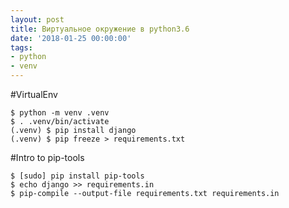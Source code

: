 ```yaml
---
layout: post
title: Виртуальное окружение в python3.6
date: '2018-01-25 00:00:00'
tags:
- python
- venv
---
```


#VirtualEnv

```code
$ python -m venv .venv
$ . .venv/bin/activate
(.venv) $ pip install django
(.venv) $ pip freeze > requirements.txt
```


#Intro to pip-tools
```code
$ [sudo] pip install pip-tools
$ echo django >> requirements.in
$ pip-compile --output-file requirements.txt requirements.in
```